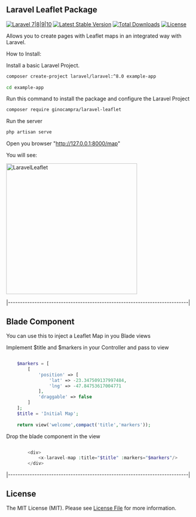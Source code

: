 ## Laravel Leaflet Package

[![Laravel 7|8|9|10](https://img.shields.io/badge/Laravel-8|9|10-orange.svg)](http://laravel.com)
[![Latest Stable Version](https://img.shields.io/packagist/v/ginocampra/laravel-leaflet)](https://packagist.org/packages/ginocampra/laravel-leaflet)
[![Total Downloads](https://poser.pugx.org/ginocampra/laravel-leaflet/downloads.png)](https://packagist.org/packages/ginocampra/laravel-leaflet)
[![License](https://img.shields.io/github/license/mashape/apistatus.svg)](https://packagist.org/packages/ginocampra/laravel-leaflet)

Allows you to create pages with Leaflet maps in an integrated way with Laravel.

How to Install:

Install a basic Laravel Project.

```bash
composer create-project laravel/laravel:^8.0 example-app
 
cd example-app
```

Run this command to install the package and configure the Laravel Project

```bash
composer require ginocampra/laravel-leaflet
```

Run the server

```bash
php artisan serve
```

Open you browser "http://127.0.0.1:8000/map"

You will see:

<img src="https://github.com/ginocampra/laravel-leaflet/blob/master/images/itworks.png" alt="LaravelLeaflet" height="350">

|---------------------------------------------------------------------------|
## Blade Component

You can use this to inject a Leaflet Map in you Blade views

Implement $title and $markers in your Controller and pass to view

```php

    $markers = [
        [
            'position' => [
                'lat' => -23.347509137997484,
                'lng' => -47.84753617004771
            ],
            'draggable' => false
        ]
    ];
    $title = 'Initial Map';
    
    return view('welcome',compact('title','markers'));

```

Drop the blade component in the view

```php

        <div>
            <x-laravel-map :title="$title" :markers="$markers"/>
        </div>

```

|---------------------------------------------------------------------------|

## License

The MIT License (MIT). Please see [License File](https://github.com/ginocampra/laravel-leaflet/blob/master/LICENSE.md) for more information.
